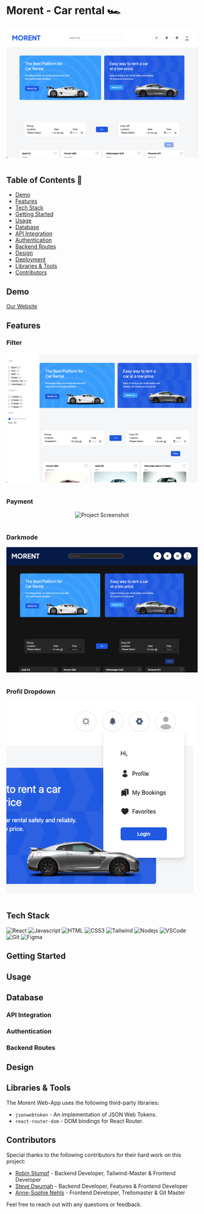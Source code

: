 # Morent - Car rental 🏎️

<div style="display: flex; justify-content: center;">
  <img src="./public/img/read-me/home.png" alt="Project Screenshot">
</div>
<br/>

## Table of Contents 📑

- [Demo](#demo)
- [Features](#features)
- [Tech Stack](#tech-stack)
- [Getting Started](#getting-started)
- [Usage](#usage)
- [Database](#database)
- [API Integration](#api-integration)
- [Authentication](#authentication)
- [Backend Routes](#backend-routes)
- [Design](#design)
- [Deployment](#deployment)
- [Libraries & Tools](#libraries--tools)
- [Contributors](#contributors)


## Demo
[Our Website](https://project-morent-car-rental.netlify.app/)

## Features

### Filter
<div style="display: flex; justify-content: center;">
  <img src="./public/img/read-me/Filterfunktion.png" alt="Project Screenshot">
</div>
<br/>

### Payment
<div style="display: flex; justify-content: center;">
  <img src="./public/img/read-me/" alt="Project Screenshot">
</div>
<br/>

### Darkmode
<div style="display: flex; justify-content: center;">
  <img src="./public/img/read-me/Darkmode.png" alt="Project Screenshot">
</div>
<br/>

### Profil Dropdown
<div style="display: flex; justify-content: center;">
  <img src="./public/img/read-me/profil-dropdown.png" alt="Project Screenshot">
</div>
<br/>

## Tech Stack

![React](https://img.shields.io/badge/-React-09131B?style=for-the-badge&logo=react&logoColor=61DBFB)
![Javascript](https://img.shields.io/badge/Javascript-09131B?style=for-the-badge&logo=javascript)
![HTML](https://img.shields.io/badge/HTML5-09131B?style=for-the-badge&logo=html5)
![CSS3](https://img.shields.io/badge/CSS3-09131B?style=for-the-badge&logo=css3&logoColor=1572B6)
![Tailwind](https://img.shields.io/badge/Tailwind_CSS-09131B?style=for-the-badge&logo=tailwindcss&)
![Nodejs](https://img.shields.io/badge/Nodejs-09131B?style=for-the-badge&logo=node.js&logoColor=3C873A)
![VSCode](https://img.shields.io/badge/Visual_Studio-09131B?style=for-the-badge&logo=visual%20studio&logoColor=005BA4)
<br/>
![Git](https://img.shields.io/badge/Git-09131B?style=for-the-badge&logo=git)
![Figma](https://img.shields.io/badge/Figma-09131B?style=for-the-badge&logo=Figma)

## Getting Started

## Usage

## Database

### API Integration

### Authentication

### Backend Routes

## Design

## Libraries & Tools

The Morent Web-App uses the following third-party libraries:
- `jsonwebtoken` - An implementation of JSON Web Tokens.
- `react-router-dom` - DOM bindings for React Router.




## Contributors

Special thanks to the following contributors for their hard work on this project:

- [Robin Stumpf](https://github.com/robin160401) - Backend Developer, Tailwind-Master & Frontend Developer
- [Steve Dwumah](https://github.com/SteveDwumah) - Backend Developer, Features & Frontend Developer
- [Anne-Sophie Nehls](https://github.com/Anne-SophieNehls) - Frontend Developer, Trellomaster & Git Master

Feel free to reach out with any questions or feedback.
